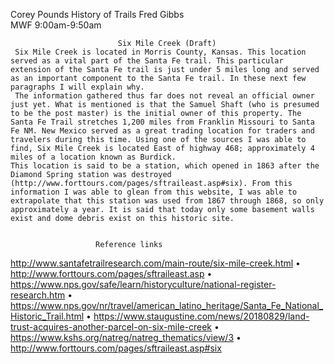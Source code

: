 Corey Pounds
History of Trails
Fred Gibbs      
MWF 9:00am-9:50am
                            
                                
                            Six Mile Creek (Draft)
	 Six Mile Creek is located in Morris County, Kansas. This location served as a vital part of the Santa Fe trail. This particular extension of the Santa Fe trail is just under 5 miles long and served as an important component to the Santa Fe trail. In these next few paragraphs I will explain why.
	 The information gathered thus far does not reveal an official owner just yet. What is mentioned is that the Samuel Shaft (who is presumed to be the post master) is the initial owner of this property. The Santa Fe Trail stretches 1,200 miles from Franklin Missouri to Santa Fe NM. New Mexico served as a great trading location for traders and travelers during this time. Using one of the sources I was able to find, Six Mile Creek is located East of highway 468; approximately 4 miles of a location known as Burdick. 
	This location is said to be a station, which opened in 1863 after the Diamond Spring station was destroyed (http://www.forttours.com/pages/sftraileast.asp#six). From this information I was able to glean from this website, I was able to extrapolate that this station was used from 1867 through 1868, so only approximately a year. It is said that today only some basement walls exist and dome debris exist on this historic site. 


                       Reference links
http://www.santafetrailresearch.com/main-route/six-mile-creek.html
•	http://www.forttours.com/pages/sftraileast.asp
•	https://www.nps.gov/safe/learn/historyculture/national-register-research.htm
•	https://www.nps.gov/nr/travel/american_latino_heritage/Santa_Fe_National_Historic_Trail.html
•	https://www.staugustine.com/news/20180829/land-trust-acquires-another-parcel-on-six-mile-creek
•	https://www.kshs.org/natreg/natreg_thematics/view/3
•	http://www.forttours.com/pages/sftraileast.asp#six




 

 

 



 















  
  
